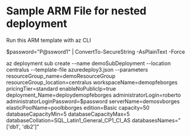 # Sample ARM File for nested deployment

Run this ARM template with az CLI

$password="P@ssword1" | ConvertTo-SecureString -AsPlainText -Force

az deployment sub create --name demoSubDeployment --location centralus --template-file azuredeploy3.json --parameters resourceGroup_name=demoResourceGroup resourceGroup_location=centralus workspaceName=demopfeborges pricingTier=standard enableNoPublicIp=true deployment_Name=deploydemopfeborges administratorLogin=roberto administratorLoginPassword=$password serverName=demosvborges elasticPoolName=poolbborges edition=Basic capacity=50 databaseCapacityMin=5 databaseCapacityMax=5 databaseCollation=SQL_Latin1_General_CP1_CI_AS databasesNames="['db1', 'db2']"